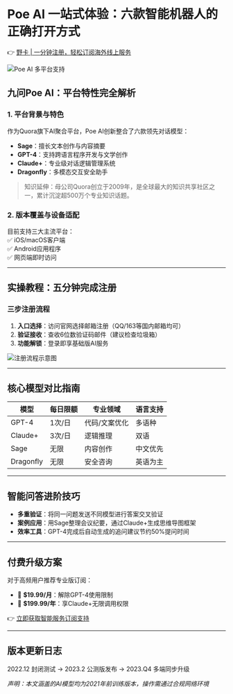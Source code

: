 # Poe AI 一站式体验：六款智能机器人的正确打开方式

👉 [野卡 | 一分钟注册，轻松订阅海外线上服务](https://bbtdd.com/yeka)

![Poe AI 多平台支持](https://bbtdd.com/wp-content/uploads/img/18727847.webp)

## 九问Poe AI：平台特性完全解析

### 1. 平台背景与特色
作为Quora旗下AI聚合平台，Poe AI创新整合了六款领先对话模型：
- **Sage**：擅长文本创作与内容摘要
- **GPT-4**：支持跨语言程序开发与文学创作
- **Claude+**：专业级对话逻辑管理系统
- **Dragonfly**：多模态交互安全助手

> 知识延伸：母公司Quora创立于2009年，是全球最大的知识共享社区之一，累计沉淀超500万个专业知识话题。

### 2. 版本覆盖与设备适配
目前支持三大主流平台：  
✅ iOS/macOS客户端  
✅ Android应用程序  
✅ 网页端即时访问

---

## 实操教程：五分钟完成注册

### 三步注册流程
1. **入口选择**：访问官网选择邮箱注册（QQ/163等国内邮箱均可）
2. **验证接收**：查收6位数验证码邮件（建议检查垃圾箱）
3. **功能解锁**：登录即享基础版AI服务

![注册流程示意图](https://bbtdd.com/wp-content/uploads/img/70316834717.webp)

---

## 核心模型对比指南

| 模型       | 每日限额 | 专业领域       | 语言支持 |
|------------|----------|----------------|----------|
| GPT-4      | 1次/日   | 代码/文案优化  | 多语种   |
| Claude+    | 3次/日   | 逻辑推理       | 双语     |
| Sage       | 无限     | 内容创作       | 中文优先 |
| Dragonfly  | 无限     | 安全咨询       | 英语为主 |

---

## 智能问答进阶技巧
- **多重验证**：将同一问题发送不同模型进行答案交叉验证
- **案例应用**：用Sage整理会议纪要，通过Claude+生成思维导图框架
- **效率工具**：GPT-4完成后自动生成的追问建议节约50%提问时间

---

## 付费升级方案
对于高频用户推荐专业版订阅：
- 💎 **$19.99/月**：解除GPT-4使用限制
- 💎 **$199.99/年**：享Claude+无限调用权限

👉 [立即获取智能服务订阅支持](https://bbtdd.com/yeka)

---

## 版本更新日志
2022.12 封闭测试 → 2023.2 公测版发布 → 2023.Q4 多端同步升级


*声明：本文涵盖的AI模型均为2021年前训练版本，操作需通过合规网络环境*